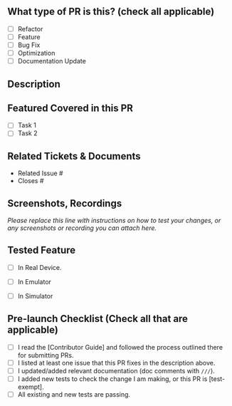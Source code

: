 ## What type of PR is this? (check all applicable)

- [ ] Refactor
- [ ] Feature
- [ ] Bug Fix
- [ ] Optimization
- [ ] Documentation Update

## Description

## Featured Covered in this PR
- [ ] Task 1
- [ ] Task 2

## Related Tickets & Documents

<!--
For pull requests that relate or close an issue, please include them
below.  We like to follow [Github's guidance on linking issues to pull requests](https://docs.github.com/en/issues/tracking-your-work-with-issues/linking-a-pull-request-to-an-issue).

For example having the text: "closes #1234" would connect the current pull
request to issue 1234.  And when we merge the pull request, Github will
automatically close the issue.
-->

- Related Issue #
- Closes #

## Screenshots, Recordings 

_Please replace this line with instructions on how to test your changes, or any screenshots or recording you can attach here._

## Tested Feature

- [ ] In Real Device.
- [ ] In Emulator
- [ ] In Simulator


## Pre-launch Checklist (Check all that are applicable)

- [ ] I read the [Contributor Guide] and followed the process outlined there for submitting PRs.
- [ ] I listed at least one issue that this PR fixes in the description above.
- [ ] I updated/added relevant documentation (doc comments with `///`).
- [ ] I added new tests to check the change I am making, or this PR is [test-exempt].
- [ ] All existing and new tests are passing.

